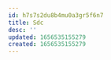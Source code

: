 ```yaml
---
id: h7s7s2du8b4mu0a3gr5f6n7
title: Sdc
desc: ''
updated: 1656535155279
created: 1656535155279
---
```


